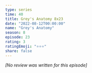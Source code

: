 ```yaml
---
type: series
time: 40
title: Grey's Anatomy 8x23
date: "2022-08-12T00:00:00"
name: "Grey's Anatomy"
season: 8
episode: 23
rating: 3
ratingEmoji: "⭐️⭐️⭐️"
share: false
---
```


_[No review was written for this episode]_

